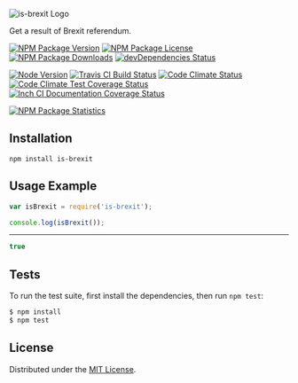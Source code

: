 ![is-brexit Logo][logo]

Get a result of Brexit referendum.

[![NPM Package Version][npm-package-version-badge]][npm-package-url]
[![NPM Package License][npm-package-license-badge]][npm-package-license-url]
[![NPM Package Downloads][npm-package-downloads-badge]][npm-package-url]
[![devDependencies Status][devDependencies-status-badge]][devDependencies-status-page-url]

[![Node Version][node-version-badge]][node-downloads-page-url]
[![Travis CI Build Status][travis-ci-build-status-badge]][travis-ci-build-status-page-url]
[![Code Climate Status][code-climate-status-badge]][code-climate-status-page-url]
[![Code Climate Test Coverage Status][code-climate-test-coverage-status-badge]][code-climate-test-coverage-status-page-url]
[![Inch CI Documentation Coverage Status][inch-ci-documentation-coverage-status-badge]][inch-ci-documentation-coverage-status-page-url]

[![NPM Package Statistics][npm-package-statistics-badge]][npm-package-url]

## Installation

`npm install is-brexit`

## Usage Example

```javascript
var isBrexit = require('is-brexit');

console.log(isBrexit());
```

***

```javascript
true
```

## Tests

To run the test suite, first install the dependencies, then run `npm test`:

```bash
$ npm install
$ npm test
```

## License

Distributed under the [MIT License](LICENSE).

[logo]: https://cldup.com/AUWlrqYxum.png

[npm-package-url]: https://npmjs.org/package/is-brexit

[npm-package-version-badge]: https://img.shields.io/npm/v/is-brexit.svg?style=flat-square

[npm-package-license-badge]: https://img.shields.io/npm/l/is-brexit.svg?style=flat-square
[npm-package-license-url]: http://opensource.org/licenses/MIT

[npm-package-downloads-badge]: https://img.shields.io/npm/dm/is-brexit.svg?style=flat-square

[devDependencies-status-badge]: https://david-dm.org/AnatoliyGatt/is-brexit/dev-status.svg?style=flat-square
[devDependencies-status-page-url]: https://david-dm.org/AnatoliyGatt/is-brexit#info=devDependencies

[node-version-badge]: https://img.shields.io/node/v/is-brexit.svg?style=flat-square
[node-downloads-page-url]: https://nodejs.org/en/download/

[travis-ci-build-status-badge]: https://img.shields.io/travis/AnatoliyGatt/is-brexit.svg?style=flat-square
[travis-ci-build-status-page-url]: https://travis-ci.org/AnatoliyGatt/is-brexit

[code-climate-status-badge]: https://img.shields.io/codeclimate/github/AnatoliyGatt/is-brexit.svg?style=flat-square
[code-climate-status-page-url]: https://codeclimate.com/github/AnatoliyGatt/is-brexit

[code-climate-test-coverage-status-badge]: https://img.shields.io/codeclimate/coverage/github/AnatoliyGatt/is-brexit.svg?style=flat-square
[code-climate-test-coverage-status-page-url]: https://codeclimate.com/github/AnatoliyGatt/is-brexit/coverage

[inch-ci-documentation-coverage-status-badge]: https://inch-ci.org/github/AnatoliyGatt/is-brexit.svg?style=flat-square
[inch-ci-documentation-coverage-status-page-url]: https://inch-ci.org/github/AnatoliyGatt/is-brexit

[npm-package-statistics-badge]: https://nodei.co/npm/is-brexit.png?downloads=true&downloadRank=true&stars=true
